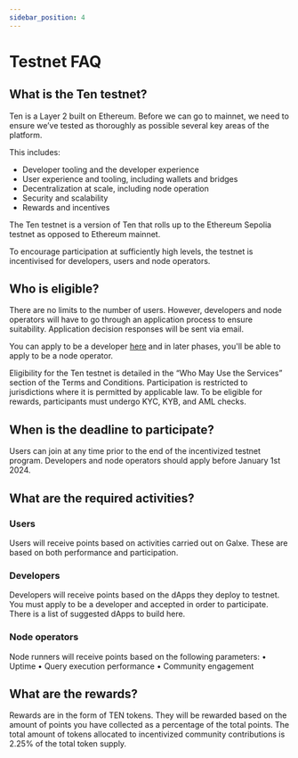 ```yaml
---
sidebar_position: 4
---
```


# Testnet FAQ

## What is the Ten testnet?
Ten is a Layer 2 built on Ethereum. Before we can go to mainnet, we need to ensure we’ve tested as thoroughly as possible several key areas of the platform. 

This includes:
-	Developer tooling and the developer experience
-	User experience and tooling, including wallets and bridges
-	Decentralization at scale, including node operation
-	Security and scalability
-	Rewards and incentives

The Ten testnet is a version of Ten that rolls up to the Ethereum Sepolia testnet as opposed to Ethereum mainnet. 

To encourage participation at sufficiently high levels, the testnet is incentivised for developers, users and node operators.

## Who is eligible? 
There are no limits to the number of users. However, developers and node operators will have to go through an application process to ensure suitability. Application decision responses will be sent via email. 

You can apply to be a developer [here](https://ten-testnet.deform.cc/developers) and in later phases, you'll be able to apply to be a node operator.

Eligibility for the Ten testnet is detailed in the “Who May Use the Services” section of the Terms and Conditions. Participation is restricted to jurisdictions where it is permitted by applicable law. To be eligible for rewards, participants must undergo KYC, KYB, and AML checks. 

## When is the deadline to participate?
Users can join at any time prior to the end of the incentivized testnet program. Developers and node operators should apply before January 1st 2024.

## What are the required activities? 
### Users
Users will receive points based on activities carried out on Galxe. These are based on both performance and participation.

### Developers
Developers will receive points based on the dApps they deploy to testnet. You must apply to be a developer and accepted in order to participate. There is a list of suggested dApps to build here.

### Node operators
Node runners will receive points based on the following parameters:
•	Uptime
•	Query execution performance
•	Community engagement

## What are the rewards? 
Rewards are in the form of TEN tokens. They will be rewarded based on the amount of points you have collected as a percentage of the total points. The total amount of tokens allocated to incentivized community contributions is 2.25% of the total token supply.
